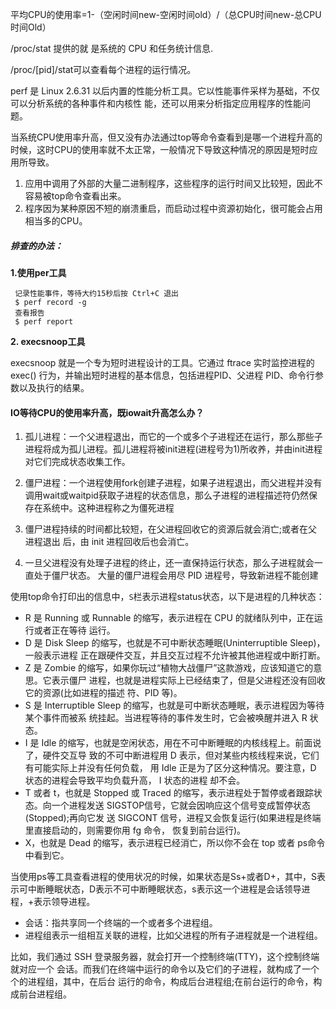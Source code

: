 
平均CPU的使用率=1-（空闲时间new-空闲时间old）/（总CPU时间new-总CPU时间Old）

 /proc/stat 提供的就 是系统的 CPU 和任务统计信息.
 
 /proc/[pid]/stat可以查看每个进程的运行情况。
 
 perf 是 Linux 2.6.31 以后内置的性能分析工具。它以性能事件采样为基础，不仅可以分析系统的各种事件和内核性 能，还可以用来分析指定应用程序的性能问题。
 
 当系统CPU使用率升高，但又没有办法通过top等命令查看到是哪一个进程升高的时候，这时CPU的使用率就不太正常，一般情况下导致这种情况的原因是短时应用所导致。
 1. 应用中调用了外部的大量二进制程序，这些程序的运行时间又比较短，因此不容易被top命令查看出来。
 2. 程序因为某种原因不短的崩溃重启，而启动过程中资源初始化，很可能会占用相当多的CPU。
 
 ##### 排查的办法：
**1.使用per工具**

 ```
  记录性能事件，等待大约15秒后按 Ctrl+C 退出
  $ perf record -g
  查看报告
  $ perf report
```
**2. execsnoop工具**

execsnoop 就是一个专为短时进程设计的工具。它通过 ftrace 实时监控进程的 exec() 行为，并输出短时进程的基本信息，包括进程PID、父进程 PID、命令行参数以及执行的结果。

#### IO等待CPU的使用率升高，既iowait升高怎么办？

1. 孤儿进程：一个父进程退出，而它的一个或多个子进程还在运行，那么那些子进程将成为孤儿进程。孤儿进程将被init进程(进程号为1)所收养，并由init进程对它们完成状态收集工作。
2. 僵尸进程：一个进程使用fork创建子进程，如果子进程退出，而父进程并没有调用wait或waitpid获取子进程的状态信息，那么子进程的进程描述符仍然保存在系统中。这种进程称之为僵死进程

1. 僵尸进程持续的时间都比较短，在父进程回收它的资源后就会消亡;或者在父进程退出 后，由 init 进程回收后也会消亡。
2. 一旦父进程没有处理子进程的终止，还一直保持运行状态，那么子进程就会一直处于僵尸状态。 大量的僵尸进程会用尽 PID 进程号，导致新进程不能创建
 
 使用top命令打印出的信息中，`S`栏表示进程status状态，以下是进程的几种状态：
- R 是 Running 或 Runnable 的缩写，表示进程在 CPU 的就绪队列中，正在运行或者正在等待 运行。
- D 是 Disk Sleep 的缩写，也就是不可中断状态睡眠(Uninterruptible Sleep)，一般表示进程 正在跟硬件交互，并且交互过程不允许被其他进程或中断打断。
- Z 是 Zombie 的缩写，如果你玩过“植物大战僵尸”这款游戏，应该知道它的意思。它表示僵尸 进程，也就是进程实际上已经结束了，但是父进程还没有回收它的资源(比如进程的描述 符、PID 等)。
- S 是 Interruptible Sleep 的缩写，也就是可中断状态睡眠，表示进程因为等待某个事件而被系 统挂起。当进程等待的事件发生时，它会被唤醒并进入 R 状态。
- I 是 Idle 的缩写，也就是空闲状态，用在不可中断睡眠的内核线程上。前面说了，硬件交互导 致的不可中断进程用 D 表示，但对某些内核线程来说，它们有可能实际上并没有任何负载， 用 Idle 正是为了区分这种情况。要注意，D 状态的进程会导致平均负载升高， I 状态的进程 却不会。
- T 或者 t，也就是 Stopped 或 Traced 的缩写，表示进程处于暂停或者跟踪状态。向一个进程发送 SIGSTOP信号，它就会因响应这个信号变成暂停状态(Stopped);再向它发 送 SIGCONT 信号，进程又会恢复运行(如果进程是终端里直接启动的，则需要你用 fg 命令， 恢复到前台运行)。
- X，也就是 Dead 的缩写，表示进程已经消亡，所以你不会在 top 或者 ps命令中看到它。

当使用ps等工具查看进程的使用状况的时候，如果状态是Ss+或者D+，其中，S表示可中断睡眠状态，D表示不可中断睡眠状态，s表示这一个进程是会话领导进程，+表示领导进程。

- 会话：指共享同一个终端的一个或者多个进程组。
- 进程组表示一组相互关联的进程，比如父进程的所有子进程就是一个进程组。

比如，我们通过 SSH 登录服务器，就会打开一个控制终端(TTY)，这个控制终端就对应一个 会话。而我们在终端中运行的命令以及它们的子进程，就构成了一个个的进程组，其中，在后台 运行的命令，构成后台进程组;在前台运行的命令，构成前台进程组。


 
 
 
